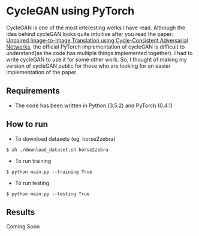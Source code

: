# CycleGAN using PyTorch
CycleGAN is one of the most interesting works I have read. Although the idea behind cycleGAN looks quite intuitive after you read the paper: [Unpaired Image-to-Image Translation using Cycle-Consistent Adversarial Networks](https://arxiv.org/abs/1703.10593), the official PyTorch implementation of cycleGAN is difficult to understand(as the code has multiple things implemented together). I had to write cycleGAN to use it for some other work. So, I thought of making my version of cycleGAN  public for those who are looking for an easier implementation of the paper. 

## Requirements
- The code has been written in Python (3.5.2) and PyTorch (0.4.1)

## How to run
* To download datasets (eg. horse2zebra)
```
$ sh ./download_dataset.sh horse2zebra
```
* To run training
```
$ python main.py --training True
```
* To run testing
```
$ python main.py --testing True
```

## Results
Coming Soon
